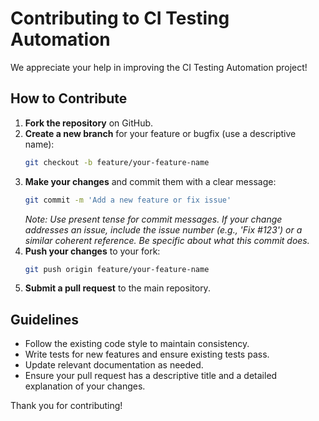 # Contributing to CI Testing Automation

We appreciate your help in improving the CI Testing Automation project!

## How to Contribute
1. **Fork the repository** on GitHub.
2. **Create a new branch** for your feature or bugfix (use a descriptive name):
   ```bash
   git checkout -b feature/your-feature-name
   ```
3. **Make your changes** and commit them with a clear message:
   ```bash
   git commit -m 'Add a new feature or fix issue'
   ```
   _Note: Use present tense for commit messages. If your change addresses an issue, include the issue number (e.g., 'Fix #123') or a similar coherent reference. Be specific about what this commit does._
4. **Push your changes** to your fork:
   ```bash
   git push origin feature/your-feature-name
   ```
5. **Submit a pull request** to the main repository.

## Guidelines
- Follow the existing code style to maintain consistency.
- Write tests for new features and ensure existing tests pass.
- Update relevant documentation as needed.
- Ensure your pull request has a descriptive title and a detailed explanation of your changes.

Thank you for contributing!